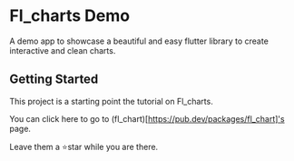 # Fl_charts Demo

A demo app to showcase a beautiful and easy flutter library to create interactive and clean charts.

## Getting Started

This project is a starting point the tutorial on Fl_charts.

You can click here to go to (fl_chart)[https://pub.dev/packages/fl_chart]'s page.

Leave them a ⭐star while you are there.
